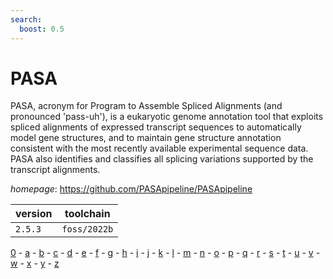 ```yaml
---
search:
  boost: 0.5
---
```

# PASA

PASA, acronym for Program to Assemble Spliced Alignments (and pronounced 'pass-uh'),  is a eukaryotic genome annotation tool that exploits spliced alignments of expressed transcript  sequences to automatically model gene structures, and to maintain gene structure annotation consistent  with the most recently available experimental sequence data. PASA also identifies and classifies all  splicing variations supported by the transcript alignments.

*homepage*: <https://github.com/PASApipeline/PASApipeline>

version | toolchain
--------|----------
``2.5.3`` | ``foss/2022b``

[0](../0/index.md) - [a](../a/index.md) - [b](../b/index.md) - [c](../c/index.md) - [d](../d/index.md) - [e](../e/index.md) - [f](../f/index.md) - [g](../g/index.md) - [h](../h/index.md) - [i](../i/index.md) - [j](../j/index.md) - [k](../k/index.md) - [l](../l/index.md) - [m](../m/index.md) - [n](../n/index.md) - [o](../o/index.md) - [p](../p/index.md) - [q](../q/index.md) - [r](../r/index.md) - [s](../s/index.md) - [t](../t/index.md) - [u](../u/index.md) - [v](../v/index.md) - [w](../w/index.md) - [x](../x/index.md) - [y](../y/index.md) - [z](../z/index.md)


